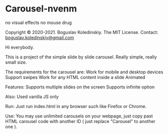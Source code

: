 # Carousel-nvenm
no visual effects no mouse drug

Copyright © 2020-2021. Boguslav Koledinskiy. The MIT License. Contact: boguslav.koledinskiy@gmail.com

Hi everybody.

This is a project of the simple slide by slide carousel. 
Really simple, really small size.


The requirements for the carousel are:
	Work for mobile and desktop devices
	Support swipes
	Work for any HTML content inside a slide
	Animated


Features:
	Supports multiple slides on the screen
	Supports infinite option


Also:
	Used vanilla JS only


Run:
	Just run index.html in any browser such like Firefox or Chrome.


Use:
	You may use unlimited carousels on your webpage, just copy past HTML carousel code with another ID ( just replace "Carousel" to another one ).
